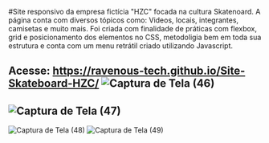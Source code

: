 #Site responsivo da empresa fictícia "HZC" focada na cultura Skatenoard.
A página conta com diversos tópicos como: Videos, locais, integrantes, camisetas e muito mais.
Foi criada com finalidade de práticas com flexbox, grid e posicionamento dos elementos no CSS, metodoligia bem em toda sua estrutura e conta com um menu retrátil criado utilizando Javascript.

Acesse: https://ravenous-tech.github.io/Site-Skateboard-HZC/
![Captura de Tela (46)](https://user-images.githubusercontent.com/98185728/196542637-9975fc59-40cb-4451-938e-85060d65c15a.png)
------------------------------------------------------------------------------------------------------------------------------
![Captura de Tela (47)](https://user-images.githubusercontent.com/98185728/196542709-a9089b7e-eb16-4d5f-b295-b09276cb2c6b.png)
------------------------------------------------------------------------------------------------------------------------------
![Captura de Tela (48)](https://user-images.githubusercontent.com/98185728/196543207-538db22f-f1da-46dd-8b2b-d1aeb60df84a.png)
![Captura de Tela (49)](https://user-images.githubusercontent.com/98185728/196543213-1326f072-35a1-41f4-85fb-df7e80100add.png)



